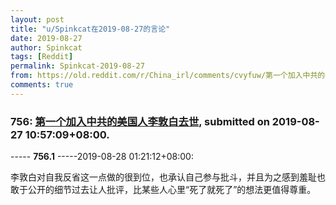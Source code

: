 ```yaml
---
layout: post
title: "u/Spinkcat在2019-08-27的言论"
date: 2019-08-27
author: Spinkcat
tags: [Reddit]
permalink: Spinkcat-2019-08-27
from: https://old.reddit.com/r/China_irl/comments/cvyfuw/第一个加入中共的美国人李敦白去世/
comments: true
---
```


### 756: [第一个加入中共的美国人李敦白去世](https://old.reddit.com/r/China_irl/comments/cvyfuw/第一个加入中共的美国人李敦白去世/), submitted on 2019-08-27 10:57:09+08:00.

----- __756.1__ -----2019-08-28 01:21:12+08:00:

李敦白对自我反省这一点做的很到位，也承认自己参与批斗，并且为之感到羞耻也敢于公开的细节过去让人批评，比某些人心里“死了就死了”的想法更值得尊重。

